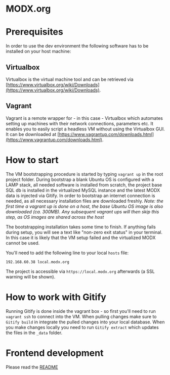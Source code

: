 # MODX.org

# Prerequisites

In order to use the dev environment the following software has to be installed on your host machine:

## Virtualbox

Virtualbox is the virtual machine tool and can be retrieved via [https://www.virtualbox.org/wiki/Downloads](https://www.virtualbox.org/wiki/Downloads).

## Vagrant

Vagrant is a remote wrapper for - in this case - Virtualbox which automates setting up machines with their network connections, parameters etc. It enables you to easily script a headless VM without using the Virtualbox GUI. It can be downloaded at [https://www.vagrantup.com/downloads.html](https://www.vagrantup.com/downloads.html).

# How to start

The VM bootstrapping procedure is started by typing `vagrant up` in the root project folder. During bootstrap a blank Ubuntu OS is configured with a LAMP stack, all needed software is installed from scratch, the project base SQL db is installed in the virtualized MySQL instance and the latest MODX data is injected via Gitify. In order to bootstrap an internet connection is needed, as all necessary installation files are downloaded freshly. *Note: the first time a vagrant up is done on a host, the base Ubuntu OS image is also downloaded (ca. 300MB). Any subsequent vagrant ups will then skip this step, as OS images are shared across the host*

The bootstrapping installation takes some time to finish. If anything fails during setup, you will see a text like "non-zero exit status" in your terminal. In this case it is likely that the VM setup failed and the virtualized MODX cannot be used.

You'll need to add the following line to your local `hosts` file:
```
192.168.60.38 local.modx.org
```

The project is accessible via `https://local.modx.org` afterwards (a SSL warning will be shown).

# How to work with Gitify
Running Gitify is done inside the vagrant box - so first you'll need to run `vagrant ssh` to connect into the VM. When pulling changes make sure to `Gitify build` in integrate the pulled changes into your local database. When you make changes locally you need to run `Gitify extract` which updates the files in the `_data` folder.

# Frontend development
Please read the [README](public/assets/templates/web/README.md)
